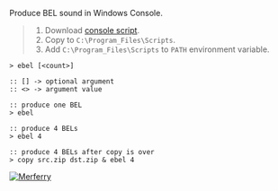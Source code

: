 Produce BEL sound in Windows Console.
> 1. Download [console script](https://raw.githubusercontent.com/winp/extra-cd/master/ecd.cmd).
> 2. Copy to `C:\Program_Files\Scripts`.
> 3. Add `C:\Program_Files\Scripts` to `PATH` environment variable.


```batch
> ebel [<count>]

:: [] -> optional argument
:: <> -> argument value
```

```batch
:: produce one BEL
> ebel

:: produce 4 BELs
> ebel 4

:: produce 4 BELs after copy is over
> copy src.zip dst.zip & ebel 4
```


[![Merferry](https://i.imgur.com/HgNA3W8.jpg)](https://merferry.github.io)

